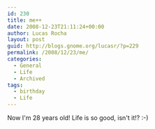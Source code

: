 ```yaml
---
id: 230
title: me++
date: 2008-12-23T21:11:24+00:00
author: Lucas Rocha
layout: post
guid: http://blogs.gnome.org/lucasr/?p=229
permalink: /2008/12/23/me/
categories:
  - General
  - Life
  - Archived
tags:
  - birthday
  - Life
---
```

Now I'm 28 years old! Life is so good, isn't it!? :-)
